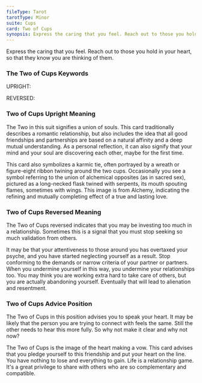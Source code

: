 ```yaml
---
fileType: Tarot
tarotType: Minor
suite: Cups
card: Two of Cups
synopsis: Express the caring that you feel. Reach out to those you hold in your heart, so that they know you are thinking of them.
---
```

Express the caring that you feel. Reach out to those you hold in your heart, so that they know you are thinking of them.

### The Two of Cups Keywords

UPRIGHT: 

REVERSED: 

### Two of Cups Upright Meaning

The Two in this suit signifies a union of souls. This card traditionally describes a romantic relationship, but also includes the idea that all good friendships and partnerships are based on a natural affinity and a deep mutual understanding. As a personal reflection, it can also signify that your mind and your soul are discovering each other, maybe for the first time.

This card also symbolizes a karmic tie, often portrayed by a wreath or figure-eight ribbon twining around the two cups. Occasionally you see a symbol referring to the union of alchemical opposites (as in sacred sex), pictured as a long-necked flask twined with serpents, its mouth spouting flames, sometimes with wings. This image is from Alchemy, indicating the refining and mutually completing effect of a true and lasting love.

### Two of Cups Reversed Meaning

The Two of Cups reversed indicates that you may be investing too much in a relationship. Sometimes this is a signal that you must stop seeking so much validation from others.

It may be that your attentiveness to those around you has overtaxed your psyche, and you have started neglecting yourself as a result. Stop conforming to the demands or narrow criteria of your partner or partners. When you undermine yourself in this way, you undermine your relationships too. You may think you are working extra hard to take care of others, but you are actually abandoning yourself. Eventually that will lead to alienation and resentment.

### Two of Cups Advice Position

The Two of Cups in this position advises you to speak your heart. It may be likely that the person you are trying to connect with feels the same. Still the other needs to hear this more fully. So why not make it clear and why not now?

The Two of Cups is the image of the heart making a vow. This card advises that you pledge yourself to this friendship and put your heart on the line. You have nothing to lose and everything to gain. Life is a relationship game. It's a great privilege to share with others who are so complementary and compatible.